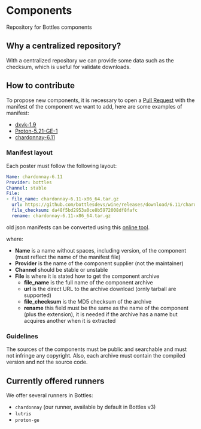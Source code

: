 # Components
Repository for Bottles components

## Why a centralized repository?
With a centralized repository we can provide some data such as the checksum, which is useful for validate downloads.

## How to contribute
To propose new components, it is necessary to open a [Pull Request](https://github.com/bottlesdevs/components/pulls) with the manifest of the component we want to add, here are some examples of manifest:
- [dxvk-1.9](https://github.com/bottlesdevs/components/blob/main/dxvk/dxvk-1.9.json)
- [Proton-5.21-GE-1](https://github.com/bottlesdevs/components/blob/main/runners/proton/Proton-5.21-GE-1.json)
- [chardonnay-6.11](https://github.com/bottlesdevs/components/blob/main/runners/wine/chardonnay-6.11.json)

### Manifest layout
Each poster must follow the following layout:
```yaml
Name: chardonnay-6.11
Provider: bottles
Channel: stable
File:
- file_name: chardonnay-6.11-x86_64.tar.gz
  url: https://github.com/bottlesdevs/wine/releases/download/6.11/chardonnay-6.11-x86_64.tar.gz
  file_checksum: da48f5bd2953a0ce8b5972008df8fafc
  rename: chardonnay-6.11-x86_64.tar.gz
```
old json manifests can be converted using this [online tool](https://www.json2yaml.com).

where:
- **Name** is a name without spaces, including version, of the component (must reflect the name of the manifest file)
- **Provider** is the name of the component supplier (not the maintainer)
- **Channel** should be stable or unstable
- **File** is where it is stated how to get the component archive
  - **file_name** is the full name of the component archive
  - **url** is the direct URL to the archive download (ornly tarball are supported)
  - **file_checksum** is the MD5 checksum of the archive
  - **rename** this field must be the same as the name of the component (plus the extension), it is needed if the archive has a name but acquires another when it is extracted

### Guidelines
The sources of the components must be public and searchable and must not infringe any copyright. Also, each archive must contain the compiled version and not the source code.


## Currently offered runners
We offer several runners in Bottles:
- `chardonnay` (our runner, available by default in Bottles v3)
- `lutris`
- `proton-ge`
